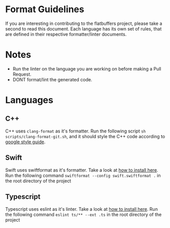 # Format Guidelines

If you are interesting in contributing to the flatbuffers project, please take a second to read this document. Each language has its own set of rules, that are defined in their respective formatter/linter documents.

# Notes

- Run the linter on the language you are working on before making a Pull Request.
- DONT format/lint the generated code.

# Languages

## C++

C++ uses `clang-format` as it's formatter. Run the following script `sh scripts/clang-format-git.sh`, and it should style the C++ code according to [google style guide](https://google.github.io/styleguide/cppguide.html).

## Swift

Swift uses swiftformat as it's formatter. Take a look at [how to install here](https://github.com/nicklockwood/SwiftFormat/blob/master/README.md#how-do-i-install-it). Run the following command `swiftformat --config swift.swiftformat .` in the root directory of the project

## Typescript

Typescript uses eslint as it's linter. Take a look at [how to install here](https://eslint.org/docs/user-guide/getting-started). Run the following command `eslint ts/** --ext .ts` in the root directory of the project